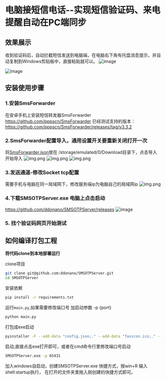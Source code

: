 # 电脑接短信电话--实现短信验证码、来电提醒自动在PC端同步

## 效果展示

收到验证码后，自动拦截短信发送到电脑端，在电脑右下角有托盘消息提示，并自动复制到Windows剪贴板中，直接粘贴就可以。
![image](https://github.com/user-attachments/assets/88a51b44-0077-484e-968f-5a383ba102fd)

![image](https://github.com/user-attachments/assets/586f9608-cd40-40ed-9a6a-9e40d60b54bd)




## 安装使用步骤

### 1.安装SmsForwarder

在安卓手机上安装短信转发器SmsForwarder
https://github.com/pppscn/SmsForwarder
已经测试支持的版本：https://github.com/pppscn/SmsForwarder/releases/tag/v3.3.2

### 2.SmsForwarder配置导入，通用设置开关要重新关闭打开一次
将[SmsForwarder.json](SmsForwarder.json)放在
/storage/emulated/0/Download目录下，点击导入开始导入
![img.png](README.assets/img3.png)
![img.png](README.assets/img.png)
![img.png](README.assets/img2.png)

### 3.发送通道-修改Socket tcp配置

需要手机与电脑在同一局域网下，修改服务端ip为电脑自己的局域网ip
![img.png](README.assets/img4.png)

### 4.下载SMSOTPServer.exe 电脑上点击启动
https://github.com/ddonano/SMSOTPServer/releases
![image](https://github.com/user-attachments/assets/0be44a1d-ddc7-4812-bb08-182add39778b)


### 5. 找个验证码网页开始测试


## 如何编译打包工程

**将代码clone到本地部署运行**

clone项目

```bash
git clone git@github.com:ddonano/SMSOTPServer.git
cd SMSOTPServer
```

安装依赖

```bash
pip install -r requirements.txt
```

运行`main.py`,如果需要修改端口号 加启动参数 -p {port}

```bash
python main.py
```

打包成exe启动

```bash
pyinstaller -F --add-data "config.json;." --add-data "favicon.ico;." --icon="favicon.ico" --name="SMSOTPServer" main.py
```
启动,直接点击exe打开即可，或者在cmd命令行里修改端口号启动 
```bash
SMSOTPServer.exe -p 65431
```
加入windows自启动，创建SMSOTPServer.exe 快捷方式，按win+R 输入shell:startup执行， 在打开的文件夹里拖入刚创建的快捷方式即可。





